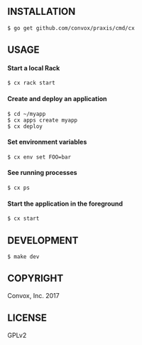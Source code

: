 ## INSTALLATION

    $ go get github.com/convox/praxis/cmd/cx

## USAGE

#### Start a local Rack

    $ cx rack start

#### Create and deploy an application

    $ cd ~/myapp
    $ cx apps create myapp
    $ cx deploy

#### Set environment variables

    $ cx env set FOO=bar
    
#### See running processes

    $ cx ps
    
#### Start the application in the foreground

    $ cx start

## DEVELOPMENT

    $ make dev

## COPYRIGHT

Convox, Inc. 2017

## LICENSE

GPLv2
